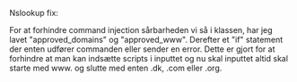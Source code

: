 Nslookup fix:

For at forhindre command injection sårbarheden vi så i klassen, har jeg lavet "approved_domains" og "approved_www". 
Derefter et "if" statement der enten udfører commanden eller sender en error.
Dette er gjort for at forhindre at man kan indsætte scripts i inputtet og nu skal inputtet altid skal starte med www. og slutte med enten .dk, .com eller .org.
